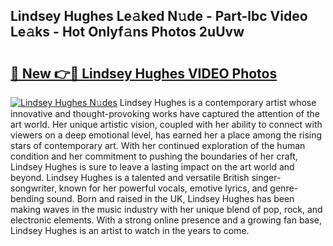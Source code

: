 ## Lindsey Hughes Le𝚊ked N𝚞de - Part-lbc Video Le𝚊ks - Hot Onlyf𝚊ns Photos 2uUvw

# <h2><a href="http://ab39397.deff.icu/?id=Lindsey+Hughes">🔗 New 👉🔴 Lindsey Hughes VIDEO Photos</a></h2>

[![Lindsey Hughes N𝚞des](https://i.imgur.com/rIISA9y.gif)](http://ab39397.deff.icu/?id=Lindsey+Hughes)
Lindsey Hughes is a contemporary artist whose innovative and thought-provoking works have captured the attention of the art world. Her unique artistic vision, coupled with her ability to connect with viewers on a deep emotional level, has earned her a place among the rising stars of contemporary art. With her continued exploration of the human condition and her commitment to pushing the boundaries of her craft, Lindsey Hughes is sure to leave a lasting impact on the art world and beyond. Lindsey Hughes is a talented and versatile British singer-songwriter, known for her powerful vocals, emotive lyrics, and genre-bending sound. Born and raised in the UK, Lindsey Hughes has been making waves in the music industry with her unique blend of pop, rock, and electronic elements. With a strong online presence and a growing fan base, Lindsey Hughes is an artist to watch in the years to come.
